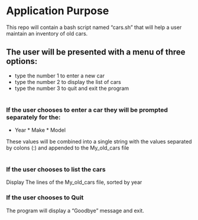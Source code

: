 # Application Purpose

This repo will contain a bash script named “cars.sh” that will help a user maintain an inventory of old cars.  
   
## The user will be presented with a menu of three options:

- type the number 1 to enter a new car
- type the number 2 to display the list of cars
- type the number 3 to quit and exit the program   
 
### If the user chooses to enter a car they will be prompted separately for the: 

* Year
* Make
* Model  

These values will be combined into a single string with the values separated by colons (:) and appended to the My_old_cars file  
 
### If the user chooses to list the cars   
Display The lines of the My_old_cars file, sorted by year

### If the user chooses to Quit  
The program will display a “Goodbye” message and exit.

